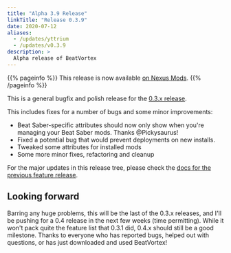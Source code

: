 ```yaml
---
title: "Alpha 3.9 Release"
linkTitle: "Release 0.3.9"
date: 2020-07-12
aliases:
  - /updates/yttrium
  - /updates/v0.3.9
description: >
  Alpha release of BeatVortex
---
```


{{% pageinfo %}}
This release is now available [on Nexus Mods](https://www.nexusmods.com/site/mods/96?tab=files).
{{% /pageinfo %}}

This is a general bugfix and polish release for the [0.3.x release](/updates/).

This includes fixes for a number of bugs and some minor improvements:

- Beat Saber-specific attributes should now only show when you're managing your Beat Saber mods. Thanks @Pickysaurus!
- Fixed a potential bug that would prevent deployments on new installs.
- Tweaked some attributes for installed mods
- Some more minor fixes, refactoring and cleanup

For the major updates in this release tree, please check the [docs for the previous feature release](/updates/v0.3.3).

## Looking forward

Barring any huge problems, this will be the last of the 0.3.x releases, and I'll be pushing for a 0.4 release in the next few weeks (time permitting). While it won't pack quite the feature list that 0.3.1 did, 0.4.x should still be a good milestone. Thanks to everyone who has reported bugs, helped out with questions, or has just downloaded and used BeatVortex!